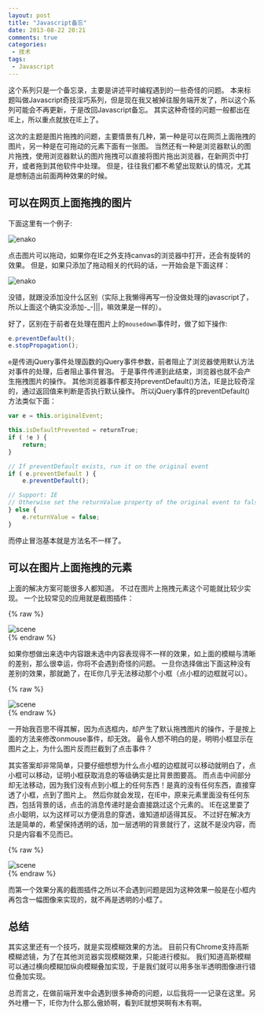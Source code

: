```yaml
---
layout: post
title: "Javascript备忘"
date: 2013-08-22 20:21
comments: true
categories:
 - 技术
tags:
 - Javascript
---
```


<link rel="stylesheet" href="/styles/2013-08-22-javascript-memo-1/imagecrop.css" type="text/css">
<link rel="stylesheet" href="/styles/2013-08-22-javascript-memo-1/photodrag.css" type="text/css">

这个系列只是一个备忘录，主要是讲述平时编程遇到的一些奇怪的问题。
本来标题叫做Javascript奇技淫巧系列，但是现在我又被掉往服务端开发了，所以这个系列可能会不再更新，于是改回Javascript备忘。
其实这种奇怪的问题一般都出在IE上，所以重点就放在IE上了。

这次的主题是图片拖拽的问题，主要情景有几种，第一种是可以在网页上面拖拽的图片，另一种是在可拖动的元素下面有一张图。
当然还有一种是浏览器默认的图片拖拽，使用浏览器默认的图片拖拽可以直接将图片拖出浏览器，在新网页中打开，或者拖到其他软件中处理。
但是，往往我们都不希望出现默认的情况，尤其是想制造出前面两种效果的时候。

<!--more-->

## 可以在网页上面拖拽的图片

下面这里有一个例子:

<div class="photo">
	<img class="photo_drag" src="/images/jsmemo/enako.jpg" alt="enako" />
</div>

点击图片可以拖动，如果你在IE之外支持canvas的浏览器中打开，还会有旋转的效果。
但是，如果只添加了拖动相关的代码的话，一开始会是下面这样：

<div class="photo">
	<img src="/images/jsmemo/enako.jpg" alt="enako" />
</div>

没错，就跟没添加没什么区别（实际上我懒得再写一份没做处理的javascript了，所以上面这个确实没添加-_-|||，嘛效果是一样的）。

好了，区别在于前者在处理在图片上的`mousedown`事件时，做了如下操作:

``` javascript
e.preventDefault();
e.stopPropagation();
```

`e`是传进jQuery事件处理函数的jQuery事件参数，前者阻止了浏览器使用默认方法对事件的处理，后者阻止事件冒泡。
于是事件传递到此结束，浏览器也就不会产生拖拽图片的操作。
其他浏览器事件都支持preventDefault()方法，IE是比较奇淫的，通过返回值来判断是否执行默认操作。
所以jQuery事件的preventDefault()方法类似下面：

``` javascript
var e = this.originalEvent;

this.isDefaultPrevented = returnTrue;
if ( !e ) {
	return;
}

// If preventDefault exists, run it on the original event
if ( e.preventDefault ) {
	e.preventDefault();

// Support: IE
// Otherwise set the returnValue property of the original event to false
} else {
	e.returnValue = false;
}
```

而停止冒泡基本就是方法名不一样了。

## 可以在图片上面拖拽的元素

上面的解决方案可能很多人都知道。
不过在图片上拖拽元素这个可能就比较少实现。
一个比较常见的应用就是截图插件：

{% raw %}
<div id="photo">
	<img id="scene" src="/images/jsmemo/scene.jpg" alt="scene"/>
</div>
{% endraw %}

如果你想做出来选中内容跟未选中内容表现得不一样的效果，如上面的模糊与清晰的差别，那么很幸运，你将不会遇到奇怪的问题。
一旦你选择做出下面这种没有差别的效果，那就跪了，在IE你几乎无法移动那个小框（点小框的边框就可以）。

{% raw %}
<div id="photo2">
	<img id="scene2" src="/images/jsmemo/scene.jpg" alt="scene"/>
</div>
{% endraw %}

一开始我百思不得其解，因为点选框内，却产生了默认拖拽图片的操作，于是按上面的方法来修改onmouse事件，却无效。
最令人想不明白的是，明明小框显示在图片之上，为什么图片反而拦截到了点击事件？

其实答案却非常简单，只要仔细想想为什么点小框的边框就可以移动就明白了，点小框可以移动，证明小框获取消息的等级确实是比背景图要高。
而点击中间部分却无法移动，因为我们没有点到小框上的任何东西！是真的没有任何东西，直接穿透了小框，点到了图片上。
然后你就会发现，在IE中，原来元素里面没有任何东西，包括背景的话，点击的消息传递时是会直接跳过这个元素的。
IE在这里耍了点小聪明，以为这样可以方便消息的穿透，谁知道却适得其反。
不过好在解决方法是简单的，希望保持透明的话，加一层透明的背景就行了，这就不是没内容，而只是内容看不见而已。

{% raw %}
<div id="photo3">
	<img id="scene3" src="/images/jsmemo/scene.jpg" alt="scene"/>
</div>
{% endraw %}

而第一个效果分离的截图插件之所以不会遇到问题是因为这种效果一般是在小框内再包含一幅图像来实现的，就不再是透明的小框了。

## 总结

其实这里还有一个技巧，就是实现模糊效果的方法。
目前只有Chrome支持高斯模糊滤镜，为了在其他浏览器实现模糊效果，只能进行模拟。
我们知道高斯模糊可以通过横向模糊加纵向模糊叠加实现，于是我们就可以用多张半透明图像进行错位叠加实现。

总而言之，在做前端开发中会遇到很多神奇的问题，以后我将一一记录在这里。另外吐槽一下，IE你为什么那么傲娇啊，看到IE就想哭啊有木有啊。

<script src="http://apps.bdimg.com/libs/jquery/2.1.4/jquery.min.js"></script>
<script src="/scripts/2013-08-22-javascript-memo-1/jquery.photodrag.js"></script>
<script src="/scripts/2013-08-22-javascript-memo-1/photodrag.js"></script>
<script src="http://apps.bdimg.com/libs/jqueryui/1.9.2/jquery-ui.min.js"></script>
<script src="/scripts/2013-08-22-javascript-memo-1/jquery.imagecrop.js"></script>
<script src="/scripts/2013-08-22-javascript-memo-1/imagecrop.js"></script>
